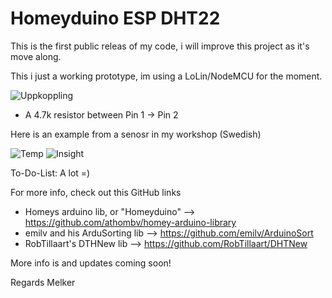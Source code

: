 # Homeyduino ESP DHT22

This is the first public releas of my code, i will improve this project as it's move along.


This i just a working prototype, im using a LoLin/NodeMCU for the moment.

![Uppkoppling](https://user-images.githubusercontent.com/50807637/147149919-3ce5521e-3aa9-4035-9bb7-5a17efdfba06.jpg)

* A 4.7k resistor between Pin 1 -> Pin 2
 
 Here is an example from a senosr in my workshop (Swedish)
 
![Temp](https://user-images.githubusercontent.com/50807637/147150419-6c239634-1928-4bb8-8ec5-2e4e36a31003.jpg) 
![Insight](https://user-images.githubusercontent.com/50807637/147150423-90c7520f-8785-4d2b-980b-051d75663855.jpg)

 

  To-Do-List:
  A lot =)
 
 

 For more info, check out this GitHub links
 * Homeys arduino lib, or "Homeyduino" --> https://github.com/athombv/homey-arduino-library
 * emilv and his ArduSorting lib --> https://github.com/emilv/ArduinoSort
 * RobTillaart's DTHNew lib --> https://github.com/RobTillaart/DHTNew

More info is and updates coming soon!

Regards Melker
